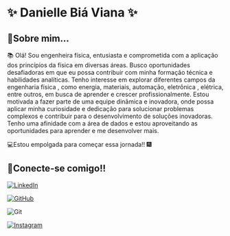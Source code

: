 # ✨ Danielle Biá Viana ✨

## 🚀Sobre mim...

📚 Olá! Sou engenheira física, entusiasta e comprometida com a aplicação dos princípios da física em diversas áreas. Busco oportunidades desafiadoras em que eu possa contribuir com minha formação técnica e habilidades analíticas. Tenho interesse em explorar diferentes campos da engenharia física , como energia, materiais, automação, eletrônica , elétrica, entre outros, em busca de aprender e crescer profissionalmente. Estou motivada a fazer parte de uma equipe dinâmica e inovadora, onde possa aplicar minha curiosidade e dedicação para solucionar problemas complexos e contribuir para o desenvolvimento de soluções inovadoras. Tenho uma afinidade com a área de dados e estou aproveitando as oportunidades para aprender e me desenvolver mais. 

💻Estou empolgada para começar essa jornada!! 🎆

## 📱Conecte-se comigo!! 

[![LinkedIn](https://img.shields.io/badge/LinkedIn-0077B5?style=for-the-badge&logo=linkedin&logoColor=white)](https://www.linkedin.com/in/daniellebiaviana/)

[![GitHub](https://img.shields.io/badge/GitHub-100000?style=for-the-badge&logo=github&logoColor=white)](https://github.com/daniellebiav)

![Git](https://img.shields.io/badge/GIT-E44C30?style=for-the-badge&logo=git&logoColor=white)

[![Instagram](https://img.shields.io/badge/-Instagram-%23E4405F?style=for-the-badge&logo=instagram&logoColor=white)](https://www.instagram.com/daniellebia/)